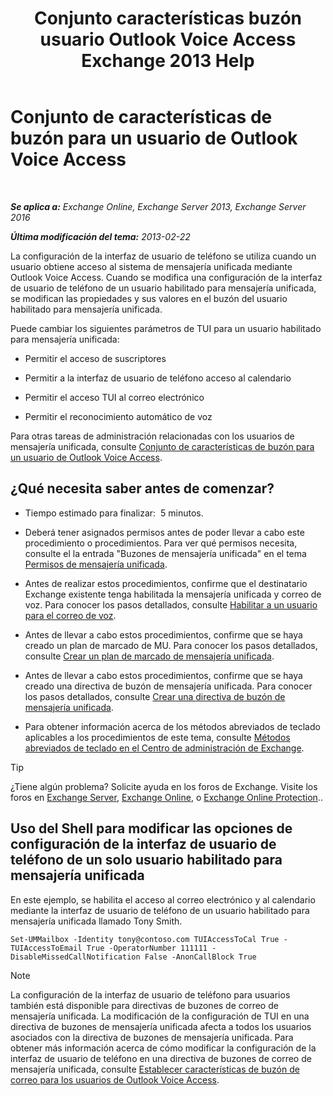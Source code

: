 ﻿---
title: 'Conjunto características buzón usuario Outlook Voice Access Exchange 2013 Help'
TOCTitle: Conjunto de características de buzón para un usuario de Outlook Voice Access
ms:assetid: a56bfd75-7bc5-49b9-b098-06855a720dcd
ms:mtpsurl: https://technet.microsoft.com/es-es/library/Bb124030(v=EXCHG.150)
ms:contentKeyID: 50556834
ms.date: 05/22/2018
mtps_version: v=EXCHG.150
ms.translationtype: MT
---

# Conjunto de características de buzón para un usuario de Outlook Voice Access

 

_**Se aplica a:** Exchange Online, Exchange Server 2013, Exchange Server 2016_

_**Última modificación del tema:** 2013-02-22_

La configuración de la interfaz de usuario de teléfono se utiliza cuando un usuario obtiene acceso al sistema de mensajería unificada mediante Outlook Voice Access. Cuando se modifica una configuración de la interfaz de usuario de teléfono de un usuario habilitado para mensajería unificada, se modifican las propiedades y sus valores en el buzón del usuario habilitado para mensajería unificada.

Puede cambiar los siguientes parámetros de TUI para un usuario habilitado para mensajería unificada:

  - Permitir el acceso de suscriptores

  - Permitir a la interfaz de usuario de teléfono acceso al calendario

  - Permitir el acceso TUI al correo electrónico

  - Permitir el reconocimiento automático de voz

Para otras tareas de administración relacionadas con los usuarios de mensajería unificada, consulte [Conjunto de características de buzón para un usuario de Outlook Voice Access](set-mailbox-features-for-an-outlook-voice-access-user-exchange-2013-help.md).

## ¿Qué necesita saber antes de comenzar?

  - Tiempo estimado para finalizar:  5 minutos.

  - Deberá tener asignados permisos antes de poder llevar a cabo este procedimiento o procedimientos. Para ver qué permisos necesita, consulte el la entrada "Buzones de mensajería unificada" en el tema [Permisos de mensajería unificada](unified-messaging-permissions-exchange-2013-help.md).

  - Antes de realizar estos procedimientos, confirme que el destinatario Exchange existente tenga habilitada la mensajería unificada y correo de voz. Para conocer los pasos detallados, consulte [Habilitar a un usuario para el correo de voz](enable-a-user-for-voice-mail-exchange-2013-help.md).

  - Antes de llevar a cabo estos procedimientos, confirme que se haya creado un plan de marcado de MU. Para conocer los pasos detallados, consulte [Crear un plan de marcado de mensajería unificada](create-a-um-dial-plan-exchange-2013-help.md).

  - Antes de llevar a cabo estos procedimientos, confirme que se haya creado una directiva de buzón de mensajería unificada. Para conocer los pasos detallados, consulte [Crear una directiva de buzón de mensajería unificada](create-a-um-mailbox-policy-exchange-2013-help.md).

  - Para obtener información acerca de los métodos abreviados de teclado aplicables a los procedimientos de este tema, consulte [Métodos abreviados de teclado en el Centro de administración de Exchange](keyboard-shortcuts-in-the-exchange-admin-center-exchange-online-protection-help.md).


> [!TIP]
> ¿Tiene algún problema? Solicite ayuda en los foros de Exchange. Visite los foros en <A href="https://go.microsoft.com/fwlink/p/?linkid=60612">Exchange Server</A>, <A href="https://go.microsoft.com/fwlink/p/?linkid=267542">Exchange Online</A>, o <A href="https://go.microsoft.com/fwlink/p/?linkid=285351">Exchange Online Protection</A>..



## Uso del Shell para modificar las opciones de configuración de la interfaz de usuario de teléfono de un solo usuario habilitado para mensajería unificada

En este ejemplo, se habilita el acceso al correo electrónico y al calendario mediante la interfaz de usuario de teléfono de un usuario habilitado para mensajería unificada llamado Tony Smith.

    Set-UMMailbox -Identity tony@contoso.com TUIAccessToCal True -TUIAccessToEmail True -OperatorNumber 111111 -DisableMissedCallNotification False -AnonCallBlock True


> [!NOTE]
> La configuración de la interfaz de usuario de teléfono para usuarios también está disponible para directivas de buzones de correo de mensajería unificada. La modificación de la configuración de TUI en una directiva de buzones de mensajería unificada afecta a todos los usuarios asociados con la directiva de buzones de mensajería unificada. Para obtener más información acerca de cómo modificar la configuración de la interfaz de usuario de teléfono en una directiva de buzones de correo de mensajería unificada, consulte <A href="set-mailbox-features-for-outlook-voice-access-users-exchange-2013-help.md">Establecer características de buzón de correo para los usuarios de Outlook Voice Access</A>.


